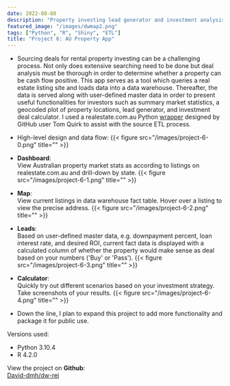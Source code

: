 ```yaml
---
date: 2022-08-08
description: "Property investing lead generator and investment analysis tool."
featured_image: "/images/dwmap2.png"
tags: ["Python", "R", "Shiny", "ETL"]
title: "Project 6: AU Property App"
---
```

- Sourcing deals for rental property investing can be a challenging 
process. Not only does extensive searching need to be done but deal 
analysis must be thorough in order to determine whether a 
property can be cash flow positive. This app serves as a tool which queries a 
real estate listing site and loads data into a data warehouse. 
Thereafter, the data is served along with user-defined master data in 
order to present useful functionalities for investors such as summary 
market statistics, a geocoded plot of property locations, lead 
generator, and investment deal calculator. I used a realestate.com.au
Python [wrapper](https://github.com/tomquirk/realestate-com-au-api) 
designed by GitHub user Tom Quirk to assist with the source ETL 
process.
- High-level design and data flow:
{{< figure src="/images/project-6-0.png" title="" >}} 

- **Dashboard**:  
View Australian property market stats as according to 
listings on realestate.com.au and drill-down by state.
{{< figure src="/images/project-6-1.png" title="" >}} 

- **Map**:  
View current listings in data warehouse fact table. 
Hover over a listing to view the precise address.
{{< figure src="/images/project-6-2.png" title="" >}} 

- **Leads**:  
Based on user-defined master data, e.g. downpayment 
percent, loan interest rate, and desired ROI, current 
fact data is displayed with a calculated column of 
whether the property would make sense as deal based on 
your numbers ('Buy' or 'Pass').
{{< figure src="/images/project-6-3.png" title="" >}} 

- **Calculator**:  
Quickly try out different scenarios based on your 
investment strategy. Take screenshots of your results.
{{< figure src="/images/project-6-4.png" title="" >}} 

- Down the line, I plan to expand this project to 
add more functionality and package it for public use.

Versions used:

- Python 3.10.4
- R 4.2.0

View the project on **Github**:  
[David-dmh/dw-rei](https://github.com/David-dmh/dw-rei)
